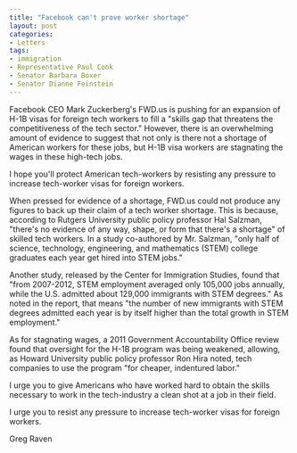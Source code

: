 ```yaml
---
title: "Facebook can't prove worker shortage"
layout: post
categories:
- Letters
tags:
- immigration
- Representative Paul Cook
- Senator Barbara Boxer
- Senator Dianne Feinstein
---
```


Facebook CEO Mark Zuckerberg's FWD.us is pushing for an expansion of H-1B visas for foreign tech workers to fill a "skills gap that threatens the competitiveness of the tech sector." However, there is an overwhelming amount of evidence to suggest that not only is there not a shortage of American workers for these jobs, but H-1B visa workers are stagnating the wages in these high-tech jobs.

I hope you'll protect American tech-workers by resisting any pressure to increase tech-worker visas for foreign workers.

When pressed for evidence of a shortage, FWD.us could not produce any figures to back up their claim of a tech worker shortage. This is because, according to Rutgers University public policy professor Hal Salzman, "there's no evidence of any way, shape, or form that there's a shortage" of skilled tech workers. In a study co-authored by Mr. Salzman, "only half of science, technology, engineering, and mathematics (STEM) college graduates each year get hired into STEM jobs."

Another study, released by the Center for Immigration Studies, found that "from 2007-2012, STEM employment averaged only 105,000 jobs annually, while the U.S. admitted about 129,000 immigrants with STEM degrees." As noted in the report, that means "the number of new immigrants with STEM degrees admitted each year is by itself higher than the total growth in STEM employment."

As for stagnating wages, a 2011 Government Accountability Office review found that oversight for the H-1B program was being weakened, allowing, as Howard University public policy professor Ron Hira noted, tech companies to use the program "for cheaper, indentured labor."

I urge you to give Americans who have worked hard to obtain the skills necessary to work in the tech-industry a clean shot at a job in their field.

I urge you to resist any pressure to increase tech-worker visas for foreign workers.

Greg Raven